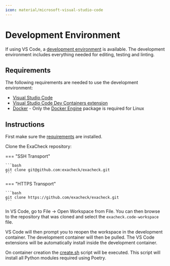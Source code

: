 ```yaml
---
icon: material/microsoft-visual-studio-code
---
```


# Development Environment

If using VS Code, a [development environment][ExaCheck Development Environment] is available. The development environment includes everything needed for editing, testing and linting.

## Requirements

The following requirements are needed to use the development environment:

- [Visual Studio Code][Visual Studio Code]
- [Visual Studio Code Dev Containers extension][Code Extension: Dev Containers]
- [Docker][Docker: Get Docker] - Only the [Docker Engine][Docker: Install Docker Engine] package is required for Linux

## Instructions

First make sure the [requirements](#requirements) are installed.

Clone the ExaCheck repository:

=== "SSH Transport"

    ```bash
    git clone git@github.com:exacheck/exacheck.git
    ```

=== "HTTPS Transport"

    ```bash
    git clone https://github.com/exacheck/exacheck.git
    ```

In VS Code, go to File -> Open Workspace from File. You can then browse to the repository that was cloned and select the `exacheck.code-workspace` file.

VS Code will then prompt you to reopen the workspace in the development container. The development container will then be pulled. The VS Code extensions will be automatically install inside the development container.

On container creation the [create.sh][ExaCheck Development Environment: create.sh] script will be executed. This script will install all Python modules required using Poetry.

[ExaCheck Development Environment]: https://github.com/exacheck/exacheck/tree/main/.devcontainer
[Visual Studio Code]: https://code.visualstudio.com/
[Code Extension: Dev Containers]: https://marketplace.visualstudio.com/items?itemName=ms-vscode-remote.remote-containers
[Docker: Get Docker]: https://docs.docker.com/get-docker/
[Docker: Install Docker Engine]: https://docs.docker.com/engine/install/
[ExaCheck Development Environment: create.sh]: https://github.com/exacheck/exacheck/blob/main/.devcontainer/code/scripts/create.sh
